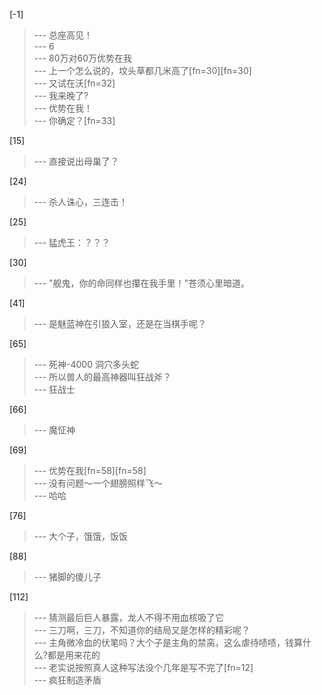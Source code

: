 
[-1] 
>--- 总座高见！<br>
>--- 6<br>
>--- 80万对60万优势在我<br>
>--- 上一个怎么说的，坟头草都几米高了[fn=30][fn=30]<br>
>--- 又试在沃[fn=32]<br>
>--- 我来晚了?<br>
>--- 优势在我！<br>
>--- 你确定？[fn=33]<br>

[15] 
>--- 直接说出母巢了？<br>

[24] 
>--- 杀人诛心，三连击！<br>

[25] 
>--- 猛虎王：？？？<br>

[30] 
>--- "舰鬼，你的命同样也攥在我手里！"苍须心里暗道。<br>

[41] 
>--- 是魅蓝神在引狼入室，还是在当棋手呢？<br>

[65] 
>--- 死神-4000 洞穴多头蛇<br>
>--- 所以兽人的最高神器叫狂战斧？<br>
>--- 狂战士<br>

[66] 
>--- 魔怔神<br>

[69] 
>--- 优势在我[fn=58][fn=58]<br>
>--- 没有问题～一个翅膀照样飞～<br>
>--- 哈哈<br>

[76] 
>--- 大个子，饿饿，饭饭<br>

[88] 
>--- 猪脚的傻儿子<br>

[112] 
>--- 猜测最后巨人暴露，龙人不得不用血核吸了它<br>
>--- 三刀啊，三刀，不知道你的结局又是怎样的精彩呢？<br>
>--- 主角微冷血的伏笔吗？大个子是主角的禁脔，这么虐待啧啧，钱算什么?都是用来花的<br>
>--- 老实说按照真人这种写法没个几年是写不完了[fn=12]<br>
>--- 疯狂制造矛盾<br>
